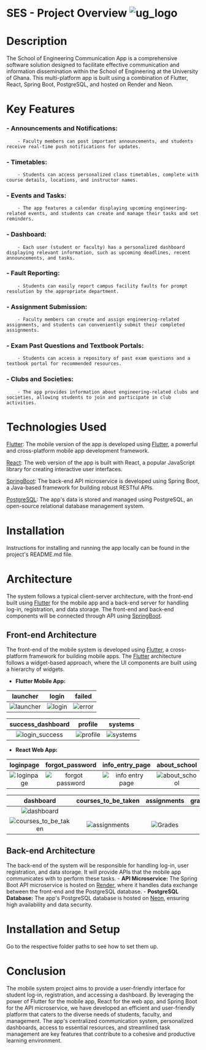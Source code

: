 # SES - Project Overview ![ug_logo](https://github.com/Serkhani/ses/assets/66341820/d1381c0c-11f2-462a-8bce-609c81cf6f29)

# Description
The School of Engineering Communication App is a comprehensive software solution designed to facilitate effective communication and information dissemination within the School of Engineering at the University of Ghana. This multi-platform app is built using a combination of Flutter, React, Spring Boot, PostgreSQL, and hosted on Render and Neon.

# Key Features
### - Announcements and Notifications: 
        - Faculty members can post important announcements, and students receive real-time push notifications for updates.
### - Timetables: 
        - Students can access personalized class timetables, complete with course details, locations, and instructor names.
### - Events and Tasks: 
        - The app features a calendar displaying upcoming engineering-related events, and students can create and manage their tasks and set reminders.
### - Dashboard: 
        - Each user (student or faculty) has a personalized dashboard displaying relevant information, such as upcoming deadlines, recent announcements, and tasks.
### - Fault Reporting: 
        - Students can easily report campus facility faults for prompt resolution by the appropriate department.
### - Assignment Submission: 
        - Faculty members can create and assign engineering-related assignments, and students can conveniently submit their completed assignments.
### - Exam Past Questions and Textbook Portals: 
        - Students can access a repository of past exam questions and a textbook portal for recommended resources.
### - Clubs and Societies: 
        - The app provides information about engineering-related clubs and societies, allowing students to join and participate in club activities.

# Technologies Used
[Flutter](https://flutter.dev): The mobile version of the app is developed using [Flutter](https://flutter.dev), a powerful and cross-platform mobile app development framework.

[React](https://react.dev/): The web version of the app is built with React, a popular JavaScript library for creating interactive user interfaces.

[SpringBoot](https://spring.io): The back-end API microservice is developed using Spring Boot, a Java-based framework for building robust RESTful APIs.

[PostgreSQL](https://www.postgresql.org/): The app's data is stored and managed using PostgreSQL, an open-source relational database management system.

# Installation
Instructions for installing and running the app locally can be found in the project's README.md file.

# Architecture
The system follows a typical client-server architecture, with the front-end built using [Flutter](https://flutter.dev) for the mobile app and a back-end server for handling log-in, registration, and data storage. The front-end and back-end components will be connected through API using [SpringBoot](https://spring.io).

## Front-end Architecture
The front-end of the mobile system is developed using [Flutter](https://flutter.dev), a cross-platform framework for building mobile apps. The [Flutter](https://flutter.dev) architecture follows a widget-based approach, where the UI components are built using a hierarchy of widgets.

- **Flutter Mobile App:** 
  
|launcher|login|failed|
|:---:|:---:|:---:|
|![launcher](https://github.com/Serkhani/ses/assets/66341820/e9216a80-82cf-4c4b-bffd-6c6c1e673426)| ![login](https://github.com/Serkhani/ses/assets/66341820/9fa51c3c-296c-4532-91c4-1c383bffa670)| ![error](https://github.com/Serkhani/ses/assets/66341820/67a0c71d-3a36-499b-84a9-d68791a56071)|

|success_dashboard|profile|systems|
|:---:|:---:|:---:|
|![login_success](https://github.com/Serkhani/ses/assets/66341820/f09a79e3-bbaf-4ae1-aa98-c0cacb8c1a39)| ![profile](https://github.com/Serkhani/ses/assets/66341820/70ba36d2-ac3c-4470-a48c-0fc30ccac302)| ![systems](https://github.com/Serkhani/ses/assets/66341820/f9f1dd4a-08e8-4542-866c-76913579fa7b)|

- **React Web App:**
  
|loginpage|forgot_password|info_entry_page|about_school|
|:---:|:---:|:---:|:---:|
|![loginpage](https://github.com/FaroukDev-tech/React_Student_Mgt_System/assets/66341820/722b610b-fc2b-4ddb-85ae-8e66a07d69bb)| ![forgot password](https://github.com/FaroukDev-tech/React_Student_Mgt_System/assets/66341820/5293fcbf-cb1b-47e6-8c74-5ea2bf7abfb7)| ![info entry page](https://github.com/FaroukDev-tech/React_Student_Mgt_System/assets/66341820/9951d075-313d-4252-ae76-56168539d89e)| ![about_school](https://github.com/FaroukDev-tech/React_Student_Mgt_System/assets/66341820/e4268b0c-a250-4fc1-b4a9-1159b1011fd2)|

|dashboard|courses_to_be_taken|assignments|grades|
|:---:|:---:|:---:|:---:|
|![dashboard](https://github.com/FaroukDev-tech/React_Student_Mgt_System/assets/66341820/d77a6049-f2c2-43a4-94bb-45b3d2ce1448)|
![courses_to_be_taken](https://github.com/FaroukDev-tech/React_Student_Mgt_System/assets/66341820/aa0fb3e4-9873-4d24-9a36-50bf56897c6f)|![assignments](https://github.com/FaroukDev-tech/React_Student_Mgt_System/assets/66341820/fd94b79b-46fc-43ad-bed2-000f5d6ab578)|![Grades](https://github.com/FaroukDev-tech/React_Student_Mgt_System/assets/66341820/69ab0165-3176-4344-a5c8-6085565092a7)|



## Back-end Architecture
The back-end of the system will be responsible for handling log-in, user registration, and data storage. It will provide APIs that the mobile app communicates with to perform these tasks.
    - **API Microservice:** The Spring Boot API microservice is hosted on [Render](https://render.com/), where it handles data exchange between the front-end and the PostgreSQL database.
    - **PostgreSQL Database:** The app's PostgreSQL database is hosted on [Neon](https://neon.tech), ensuring high availability and data security.

<!-- The back-end architecture includes the following components:

Authentication: Implement an authentication mechanism, such as JSON Web Tokens (JWT), to secure the log-in process and protect user data.

API Endpoints: Define API endpoints for log-in, user registration, and other necessary functionalities. These endpoints handle requests from the mobile app and interact with the database.

Database: Choose a suitable database system for storing student information. Popular options include MySQL, PostgreSQL, or Firebase Realtime Database. Design the database schema to store user credentials and any additional required information. -->

# Installation and Setup
 Go to the respective folder paths to see how to set them up.
# Conclusion
The mobile system project aims to provide a user-friendly interface for student log-in, registration, and accessing a dashboard. By leveraging the power of Flutter for the mobile app, React for the web app, and Spring Boot for the API microservice, we have developed an efficient and user-friendly platform that caters to the diverse needs of students, faculty, and management. The app's centralized communication system, personalized dashboards, access to essential resources, and streamlined task management are key features that contribute to a cohesive and productive learning environment.

<!-- flutter vid: https://github.com/Serkhani/ses/assets/66341820/ee140c87-cb0f-48a0-aaf1-446aed700f1f -->
